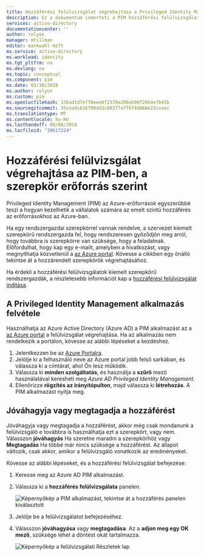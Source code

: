 ```yaml
---
title: Hozzáférési felülvizsgálat végrehajtása a Privileged Identity Management az Azure-erőforrások |} A Microsoft Docs
description: Ez a dokumentum ismerteti a PIM hozzáférési felülvizsgálat végrehajtása az Azure-erőforrásokhoz, erőforrás szerepkör megfelelően.
services: active-directory
documentationcenter: ''
author: rolyon
manager: mtillman
editor: markwahl-msft
ms.service: active-directory
ms.workload: identity
ms.tgt_pltfrm: na
ms.devlang: na
ms.topic: conceptual
ms.component: pim
ms.date: 03/30/2018
ms.author: rolyon
ms.custom: pim
ms.openlocfilehash: 336ad1d7eff8eee0f2370e206eb98f20b4efb45b
ms.sourcegitcommit: 35ceadc616f09dd3c88377a7f6f4d068e23cceec
ms.translationtype: MT
ms.contentlocale: hu-HU
ms.lasthandoff: 08/08/2018
ms.locfileid: "39617224"
---
```

# <a name="perform-an-access-review-in-pim-according-to-resource-role"></a>Hozzáférési felülvizsgálat végrehajtása az PIM-ben, a szerepkör erőforrás szerint
Privileged Identity Management (PIM) az Azure-erőforrások egyszerűbbé teszi a hogyan kezelhetik a vállalatok számára az emelt szintű hozzáférés az erőforrásokhoz az Azure-ban. 

Ha egy rendszergazdai szerepkörrel vannak rendelve, a szervezet kiemelt szerepkörű rendszergazda fel, hogy rendszeresen győződjön meg arról, hogy továbbra is szerepkörre van szüksége, hogy a feladatnak. Előfordulhat, hogy kap egy e-mailt, amelyben a hivatkozást, vagy megnyithatja közvetlenül a [az Azure portal](https://portal.azure.com). Kövesse a cikkben egy önálló tekintse át a hozzárendelt szerepkörök végrehajtásához.

Ha érdekli a hozzáférési felülvizsgálatok kiemelt szerepkörű rendszergazdák, a részletesebb információt kap a [hozzáférési felülvizsgálat indítása](pim-resource-roles-start-access-review.md).

## <a name="add-the-privileged-identity-management-application"></a>A Privileged Identity Management alkalmazás felvétele
Használhatja az Azure Active Directory (Azure AD) a PIM alkalmazást az a [az Azure portal](https://portal.azure.com/) a felülvizsgálat végrehajtása. Ha az alkalmazás nem rendelkezik a portálon, kövesse az alábbi lépéseket a kezdéshez.

1. Jelentkezzen be az [Azure Portalra](https://portal.azure.com/).
2. Jelölje ki a felhasználó neve az Azure portal jobb felső sarkában, és válassza ki a címtárat, ahol Ön lesz működik.
3. Válassza ki **minden szolgáltatás**, és használja a **szűrő** mező használatával keresheti meg *Azure AD Privileged Identity Management*.
4. Ellenőrizze **rögzítés az irányítópulton**, majd válassza ki **létrehozás**. A PIM alkalmazást nyitja meg.

## <a name="approve-or-deny-access"></a>Jóváhagyja vagy megtagadja a hozzáférést
Jóváhagyja vagy megtagadja a hozzáférést, akkor még csak mondanunk a felülvizsgáló e továbbra is használhatja ezt a szerepkört, vagy nem. Válasszon **jóváhagyás** Ha szeretne maradni a szerepkörhöz vagy **Megtagadás** Ha többé már nincs szüksége a hozzáférést. Az állapot változik, csak akkor, amikor a felülvizsgáló vonatkozik az eredményeket.

Kövesse az alábbi lépéseket, és a hozzáférési felülvizsgálat befejezése:
1. Keresse meg az Azure AD PIM alkalmazást.
2. Válassza ki a **hozzáférés felülvizsgálata** panelen.

   ![Képernyőkép a PIM alkalmazást, tekintse át a hozzáférés panelen kiválasztott](media/azure-pim-resource-rbac/rbac-access-review-complete.png)

3. Jelölje be a felülvizsgálatot befejezéséhez. 
4. Válasszon **jóváhagyása** vagy **megtagadása**. Az a **adjon meg egy OK mező**, szüksége lehet a döntést okát tartalmazza.

   ![Képernyőkép a felülvizsgálati Részletek lap](media/azure-pim-resource-rbac/rbac-access-review-choice.png)
